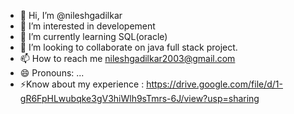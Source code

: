- 👋 Hi, I’m @nileshgadilkar
- 👀 I’m interested in developement
- 🌱 I’m currently learning SQL(oracle)
- 💞️ I’m looking to collaborate on java full stack project.
- 📫 How to reach me nileshgadilkar2003@gmail.com
- 😄 Pronouns: ...
- ⚡Know about my experience : https://drive.google.com/file/d/1-gR6FpHLwubqke3gV3hiWlh9sTmrs-6J/view?usp=sharing

<!---
nileshgadilkar/nileshgadilkar is a ✨ special ✨ repository because its `README.md` (this file) appears on your GitHub profile.
You can click the Preview link to take a look at your changes.
--->
